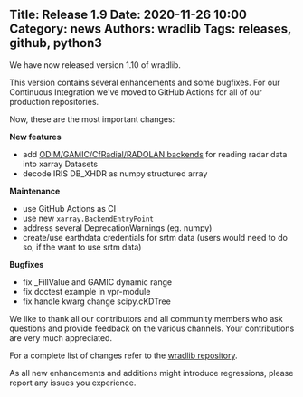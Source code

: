 Title: Release 1.9
Date: 2020-11-26 10:00
Category: news
Authors: wradlib
Tags: releases, github, python3
---

We have now released version 1.10 of wradlib.

This version contains several enhancements and some bugfixes. For our Continuous Integration we've moved to GitHub Actions for all of our production repositories.

Now, these are the most important changes:

**New features**

- add [ODIM/GAMIC/CfRadial/RADOLAN backends](https://docs.wradlib.org/en/latest/notebooks/fileio/wradlib_xarray_backends.html) for reading radar data into xarray Datasets
- decode IRIS DB_XHDR as numpy structured array

**Maintenance**

- use GitHub Actions as CI
- use new ``xarray.BackendEntryPoint``
- address several DeprecationWarnings (eg. numpy)
- create/use earthdata credentials for srtm data (users would need to do so, if the want to use srtm data)

**Bugfixes**

- fix _FillValue and GAMIC dynamic range 
- fix doctest example in vpr-module
- fix handle kwarg change scipy.cKDTree

We like to thank all our contributors and all community members who ask questions and provide feedback on the various channels. Your contributions are very much appreciated. 

For a complete list of changes refer to the [wradlib repository](https://github.com/wradlib/wradlib/commits/master).

As all new enhancements and additions might introduce regressions, please report any issues you experience.